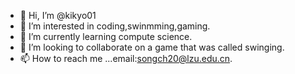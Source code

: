- 👋 Hi, I’m @kikyo01
- 👀 I’m interested in coding,swinmming,gaming.
- 🌱 I’m currently learning compute science.
- 💞️ I’m looking to collaborate on a game that was called swinging.
- 📫 How to reach me ...email:songch20@lzu.edu.cn.

<!---
kikyo01/kikyo01 is a ✨ special ✨ repository because its `README.md` (this file) appears on your GitHub profile.
You can click the Preview link to take a look at your changes.
--->
